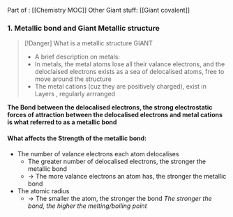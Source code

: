 Part of : [[Chemistry MOC]]
Other Giant stuff: [[Giant covalent]]

### 1. Metallic bond and Giant Metallic structure


> [!Danger] What is a metallic structure GIANT
> - A brief description on metals:
> - In metals, the metal atoms lose all their valance electrons, and the deloclaised electrons exists as a sea of delocalised atoms, free to move around the structure
> - The metal cations (cuz they are positively charged), exist in Layers , regularly arrranged



**The Bond between the delocalised electrons, the strong electrostatic forces of attraction between the delocalised electrons and metal cations is what referred to as a metallic bond**

#### What affects the Strength of the metallic bond:
- The number of valance electrons each atom delocalises
	- The greater number of delocalised electrons, the stronger the metallic bond
	- -> The more valance electrons an atom has, the stronger the metallic  bond
- The atomic radius
	- -> The smaller the atom, the stronger the bond
*The stronger the bond, the higher the melting/boiling point*
